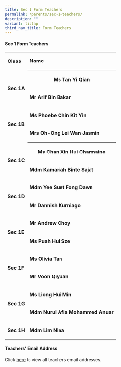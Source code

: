 ```yaml
---
title: Sec 1 Form Teachers
permalink: /parents/sec-1-teachers/
description: ""
variant: tiptap
third_nav_title: Form Teachers
---
```

<h4>Sec 1 Form Teachers</h4>
<p></p>
<table style="minWidth: 50px">
<colgroup>
<col>
<col>
</colgroup>
<tbody>
<tr>
<td rowspan="1" colspan="1">
<p><strong>Class</strong>
</p>
</td>
<td rowspan="1" colspan="1">
<p><strong>Name</strong>
</p>
</td>
</tr>
<tr>
<td rowspan="2" colspan="1">
<p><strong>Sec 1A</strong>
</p>
</td>
<th rowspan="1" colspan="1">
<p>Ms Tan Yi Qian</p>
</th>
</tr>
<tr>
<td rowspan="1" colspan="1">
<p><strong>Mr&nbsp;Arif Bin Bakar</strong>
</p>
</td>
</tr>
<tr>
<td rowspan="2" colspan="1">
<p><strong>Sec 1B</strong>
</p>
</td>
<td rowspan="1" colspan="1">
<p><strong>Ms Phoebe Chin Kit Yin</strong>
</p>
</td>
</tr>
<tr>
<td rowspan="1" colspan="1">
<p><strong>Mrs Oh-Ong Lei Wan Jasmin</strong>
</p>
</td>
</tr>
<tr>
<td rowspan="2" colspan="1">
<p><strong>Sec 1C</strong>
</p>
</td>
<th rowspan="1" colspan="1">
<p>Ms Chan Xin Hui Charmaine</p>
</th>
</tr>
<tr>
<td rowspan="1" colspan="1">
<p><strong>Mdm Kamariah Binte Sajat</strong>
</p>
</td>
</tr>
<tr>
<td rowspan="2" colspan="1">
<p><strong>Sec 1D</strong>
</p>
</td>
<td rowspan="1" colspan="1">
<p><strong>Mdm Yee Suet Fong Dawn&nbsp;</strong>
</p>
</td>
</tr>
<tr>
<td rowspan="1" colspan="1">
<p><strong>Mr Dannish Kurniago</strong>
</p>
</td>
</tr>
<tr>
<td rowspan="2" colspan="1">
<p><strong>Sec 1E</strong>
</p>
</td>
<td rowspan="1" colspan="1">
<p><strong>Mr Andrew Choy</strong>
</p>
</td>
</tr>
<tr>
<td rowspan="1" colspan="1">
<p><strong>Ms Puah Hui Sze</strong>
</p>
</td>
</tr>
<tr>
<td rowspan="2" colspan="1">
<p><strong>Sec 1F</strong>
</p>
</td>
<td rowspan="1" colspan="1">
<p><strong>Ms Olivia Tan</strong>
</p>
</td>
</tr>
<tr>
<td rowspan="1" colspan="1">
<p><strong>Mr Voon Qiyuan</strong>
</p>
</td>
</tr>
<tr>
<td rowspan="2" colspan="1">
<p><strong>Sec 1G</strong>
</p>
</td>
<td rowspan="1" colspan="1">
<p><strong>Ms Liong Hui Min</strong>
</p>
</td>
</tr>
<tr>
<td rowspan="1" colspan="1">
<p><strong>Mdm Nurul Afia Mohammed Anuar</strong>
</p>
</td>
</tr>
<tr>
<td rowspan="1" colspan="1">
<p><strong>Sec 1H</strong>
</p>
</td>
<td rowspan="1" colspan="1">
<p><strong>Mdm Lim Nina</strong>
</p>
</td>
</tr>
</tbody>
</table>
<h4>Teachers' Email Address</h4>
<p>Click&nbsp;<a href="https://staging.d1wp5xkpm2dbnc.amplifyapp.com/parents/teachers-email-address/" rel="noopener noreferrer nofollow" target="_blank">here</a>&nbsp;to
view all teachers email addresses.</p>
<p></p>